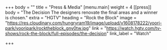 +++
body = ""
title = "Press & Media"
[menu.main]
weight = 4
[[press]]
body = "The Decision The designers renovate the final areas and a winner is chosen."
extra = "HGTV"
heading = "Rock the Block"
image = "https://res.cloudinary.com/hungryram19/image/upload/v1608178222/yoori-park/yooripark/rocktheblock_gny0tw.jpg"
link = "https://watch.hgtv.com/tv-shows/rock-the-block/full-episodes/the-decision"
link_label = "Watch"

+++

